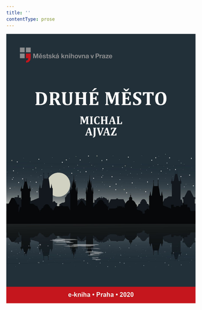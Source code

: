 ```yaml
---
title: ''
contentType: prose
---
```


<section>

![obalka_druhe_mesto.jpg](./resources/obalka_druhe_mesto_fmt.png)

</section>
